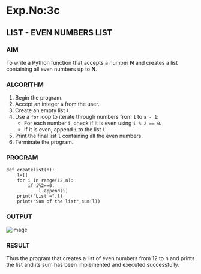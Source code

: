 # Exp.No:3c
## LIST - EVEN NUMBERS LIST

### AIM  
To write a Python function that accepts a number **N** and creates a list containing all even numbers up to **N**.

### ALGORITHM

1. Begin the program.  
2. Accept an integer `a` from the user.  
3. Create an empty list `l`.  
4. Use a `for` loop to iterate through numbers from `1` to `a - 1`:  
   - For each number `i`, check if it is even using `i % 2 == 0`.  
   - If it is even, append `i` to the list `l`.  
5. Print the final list `l` containing all the even numbers.  
6. Terminate the program.

### PROGRAM

```
def createlist(n):
    l=[]
    for i in range(12,n):
        if i%2==0:
            l.append(i)
    print("List =",l)
    print("Sum of the list",sum(l))
```

### OUTPUT
![image](https://github.com/user-attachments/assets/ed7c4457-ae3f-44e7-9595-582c59638b5a)

### RESULT
Thus the program that creates a list of even numbers from 12 to n and prints the list and its sum has been implemented and executed successfully.
